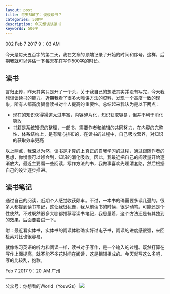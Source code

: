 ```yaml
---
layout: post
title: 每天500字：谈谈读书？
categories: 500字
description: 今天想谈谈读书
keywords: 500字
---
```


002 Feb 7 2017  9：03 AM


今天是每天五百字的第二天，我在文章的顶端记录了开始的时间和序号，这样，后期我就可以评估一下每天花在写作500字的时长。

## 读书
言归正传，昨天其实只是开了一个头，关于我自己的想法其实并没有写完，今天我想谈谈读书的能力。近期我看了很多大咖讲方法的资料，发现一个高度一致的现象，所有人都高度赞誉读书对个人提高的重要性。总结起来我认为是以下两点：
- 现在的知识获得渠道太过丰富，内容碎片化，知识获取容易，但并不利于消化吸收
- 书籍是系统知识的整理，一部书，需要作者和编辑的共同努力，在内容的完整性、体系结构上，是有精心排布的，在读书的过程中，自己吸收营养，对知识的获取效率更高

以上两点，我深以为然，读书是才算的上真正的自我学习的过程，通过跟随作者的思想，你慢慢可以领会到，知识的消化吸收。因此，我最近把自己的阅读量开始逐渐放大，最近主要看一些阅读，写作方法的书，我做事喜欢先理清套路，然后根据自己的设计逐步推进。

## 读书笔记
通过自己的阅读，近期个人感觉收获颇丰。不过，一本书的确需要多读几遍的。很多人都提到读书笔记，这让我很犹豫，我从前读书的时候，很少动笔。可能还是个性使然。不过既然很多大咖都推荐写读书笔记，我思量着，这个方法还是有其独到的效果，后面要尝试一下。

附：最近看实体书，实体书的阅读体验确实好过电子书，阅读的进度感很强，来回检索对比也很容易。

就像练习英语的听力和阅读一样，读书对于写作，是一个输入的过程。既然打算在写作上面提高，就不能不多花时间在阅读，这是相辅相成的。今天就写这么多吧，写的比较乱，抱歉。

Feb 7 2017  9：20 AM 广州

---- 
公众号：你想看的World（Youw2s）
![][image-1]

[image-1]:	http://upload-images.jianshu.io/upload_images/3342594-dca1f89eba3e50ca.jpg?imageMogr2/auto-orient/strip%7CimageView2/2/w/1240